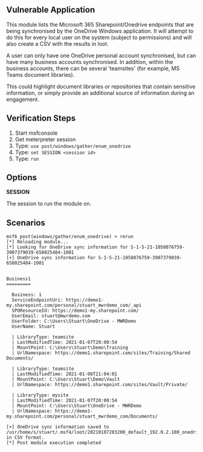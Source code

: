 ## Vulnerable Application

  This module lists the Microsoft 365 Sharepoint/Onedrive endpoints that are being synchronised
  by the OneDrive Windows application. It will attempt to do this for every local user on the 
  system (subject to permissions) and will also create a CSV with the results in loot.

  A user can only have one OneDrive personal account synchronised, but can have many business
  accounts synchronised. In addition, within the business accounts, there can be several 'teamsites'
  (for example, MS Teams document libraries).

  This could highlight document libraries or repositories that contain sensitive information,
  or simply provide an additional source of information during an engagement. 

## Verification Steps

  1. Start msfconsole
  2. Get meterpreter session
  3. Type: ```use post/windows/gather/enum_onedrive```
  4. Type: ```set SESSION <session id>```
  5. Type: ```run```

## Options

  **SESSION**

  The session to run the module on.

## Scenarios

  ```
  msf6 post(windows/gather/enum_onedrive) > rerun
[*] Reloading module...
[*] Looking for OneDrive sync information for S-1-5-21-1058076759-3907379039-658025484-1001
[+] OneDrive sync information for S-1-5-21-1058076759-3907379039-658025484-1001


  Business1
  =========

    Business: 1
    ServiceEndpointUri: https://demo1-my.sharepoint.com/personal/stuart_mwrdemo_com/_api
    SPOResourceId: https://demo1-my.sharepoint.com/
    UserEmail: stuart@mwrdemo.com
    UserFolder: C:\Users\Stuart\OneDrive - MWRDemo
    UserName: Stuart

    | LibraryType: teamsite
    | LastModifiedTime: 2021-01-07T20:00:54
    | MountPoint: C:\Users\Stuart\Demo\Training
    | UrlNamespace: https://demo1.sharepoint.com/sites/Training/Shared Documents/

    | LibraryType: teamsite
    | LastModifiedTime: 2021-01-06T21:04:01
    | MountPoint: C:\Users\Stuart\Demo\Vault
    | UrlNamespace: https://demo1.sharepoint.com/sites/Vault/Private/

    | LibraryType: mysite
    | LastModifiedTime: 2021-01-07T20:00:54
    | MountPoint: C:\Users\Stuart\OneDrive - MWRDemo
    | UrlNamespace: https://demo1-my.sharepoint.com/personal/stuart_mwrdemo_com/Documents/

[+] OneDrive sync information saved to /usr/home/s/stuart/.msf4/loot/20210107203200_default_192.0.2.180_onedrive.syncinf_658363.txt in CSV format.
[*] Post module execution completed
  ```
